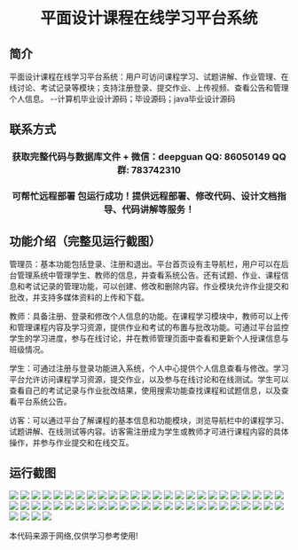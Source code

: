 <p><h1 align="center">平面设计课程在线学习平台系统</h1></p>

## 简介
平面设计课程在线学习平台系统：用户可访问课程学习、试题讲解、作业管理、在线讨论、考试记录等模块；支持注册登录、提交作业、上传视频、查看公告和管理个人信息。    --计算机毕业设计源码；毕设源码；java毕业设计源码


## 联系方式
<p><h3 align="center">获取完整代码与数据库文件 + 微信：deepguan QQ: 86050149 QQ群: 783742310</h3></p>
<p><h3 align="center">可帮忙远程部署 包运行成功！提供远程部署、修改代码、设计文档指导、代码讲解等服务！</h3></p>

## 功能介绍（完整见运行截图）
管理员：基本功能包括登录、注册和退出。平台首页设有主导航栏，用户可以在后台管理系统中管理学生、教师的信息，并查看系统公告。还有试题、作业、课程信息和考试记录的管理功能，可以创建、修改和删除内容。作业模块允许作业提交和批改，并支持多媒体资料的上传和下载。

教师：具备注册、登录和修改个人信息的功能。在课程学习模块中，教师可以上传和管理课程内容及学习资源，提供作业和考试的布置与批改功能。可通过平台监控学生的学习进度，参与在线讨论，并在教师管理页面中查看和更新个人授课信息与班级情况。

学生：可通过注册与登录功能进入系统，个人中心提供个人信息查看与修改。学习平台允许访问课程学习资源，提交作业，以及参与在线讨论和在线测试。学生可以查看自己的考试记录与作业批改结果，使用搜索功能查找课程和试题信息，以及查看平台系统公告。

访客：可以通过平台了解课程的基本信息和功能模块，浏览导航栏中的课程学习、试题讲解、在线测试等内容。访客需注册成为学生或教师才可进行课程内容的具体操作，并参与作业提交和在线交互。


## 运行截图
![](img/001.jpg)
![](img/002.jpg)
![](img/003.jpg)
![](img/004.jpg)
![](img/005.jpg)
![](img/006.jpg)
![](img/007.jpg)
![](img/008.jpg)
![](img/009.jpg)
![](img/010.jpg)
![](img/011.jpg)
![](img/012.jpg)
![](img/013.jpg)
![](img/014.jpg)
![](img/015.jpg)
![](img/016.jpg)
![](img/017.jpg)
![](img/018.jpg)
![](img/019.jpg)
![](img/020.jpg)
![](img/021.jpg)
![](img/022.jpg)
![](img/023.jpg)
![](img/024.jpg)
![](img/025.jpg)
![](img/026.jpg)
![](img/027.jpg)
![](img/028.jpg)
![](img/029.jpg)
![](img/030.jpg)
![](img/031.jpg)
![](img/032.jpg)
![](img/033.jpg)
![](img/034.jpg)
![](img/035.jpg)
![](img/036.jpg)
![](img/037.jpg)
![](img/038.jpg)
![](img/039.jpg)
![](img/040.jpg)
![](img/041.jpg)
![](img/042.jpg)
![](img/043.jpg)
![](img/044.jpg)
![](img/045.jpg)
![](img/046.jpg)
![](img/047.jpg)
![](img/048.jpg)
![](img/049.jpg)
![](img/050.jpg)
![](img/051.jpg)
![](img/052.jpg)
![](img/053.jpg)
![](img/054.jpg)

<p>本代码来源于网络,仅供学习参考使用!</p>
